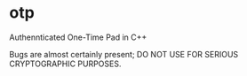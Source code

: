 # otp
Authennticated One-Time Pad in C++

Bugs are almost certainly present; DO NOT USE FOR SERIOUS CRYPTOGRAPHIC PURPOSES.
